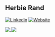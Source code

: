 ## Herbie Rand
[![Linkedin](https://img.shields.io/badge/LinkedIn-0077B5?style=for-the-badge&logo=linkedin&logoColor=white)](https://linkedin.com/in/herbie-rand-a863851a0) [![Website](https://img.shields.io/badge/Website-100000?style=for-the-badge&logo=github&logoColor=white)](https://hrand1005.github.io/)


<a href="https://github.com/hrand1005/github-readme-stats">
    <img align="center" src="https://github-readme-stats-4y5o-hrand1005.vercel.app/api?username=hrand1005&show_icons=true&hide_border=true&count_private=true&include_all_commits=true" />
</a>
<a href="https://github.com/hrand1005/github-readme-stats">
    <img align="center" src="https://github-readme-stats-4y5o-hrand1005.vercel.app/api/top-langs/?username=hrand1005&exclude_repo=unity-projects,leetcode,python-sandbox,go-sandbox&hide_border=true&hide=html,css&langs_count=3" />
</a>
